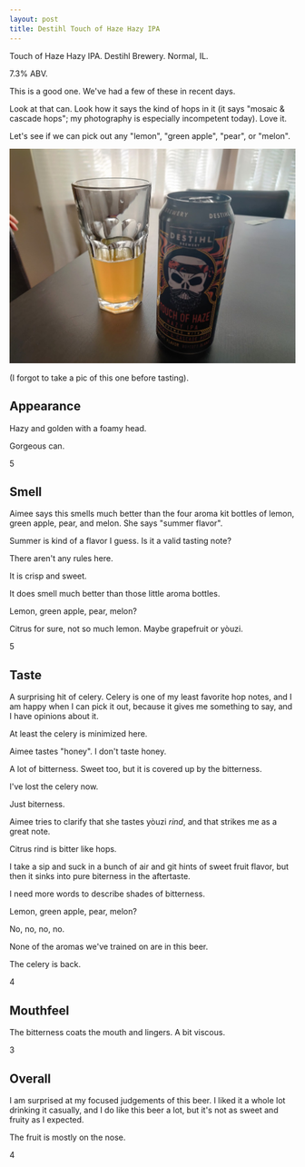 ```yaml
---
layout: post
title: Destihl Touch of Haze Hazy IPA
---
```

Touch of Haze Hazy IPA.
Destihl Brewery.
Normal, IL.

7.3% ABV.

This is a good one.
We've had a few of these in recent days.

Look at that can.
Look how it says the kind of hops in it
(it says "mosaic & cascade hops"; my photography is especially incompetent today).
Love it.

Let's see if we can pick out any "lemon", "green apple", "pear", or "melon".

<img class="beer-photo" src="/beer/images/2021-04-27-destihl-touch-of-haze-hazy-ipa.jpg"/>

(I forgot to take a pic of this one before tasting).

## Appearance

Hazy and golden with a foamy head.

Gorgeous can.

5


## Smell

Aimee says this smells much better than the four aroma kit bottles of lemon, green apple, pear, and melon.
She says "summer flavor".

Summer is kind of a flavor I guess.
Is it a valid tasting note?

There aren't any rules here.

It is crisp and sweet.

It does smell much better than those little aroma bottles.

Lemon, green apple, pear, melon?

Citrus for sure, not so much lemon.
Maybe grapefruit or yòuzi.

5


## Taste

A surprising hit of celery.
Celery is one of my least favorite hop notes,
and I am happy when I can pick it out,
because it gives me something to say,
and I have opinions about it.

At least the celery is minimized here.

Aimee tastes "honey".
I don't taste honey.

A lot of bitterness.
Sweet too, but it is covered up by the bitterness.

I've lost the celery now.

Just biterness.

Aimee tries to clarify that she tastes yòuzi _rind_,
and that strikes me as a great note.

Citrus rind is bitter like hops.

I take a sip and suck in a bunch of air and git hints of sweet fruit flavor,
but then it sinks into pure biterness in the aftertaste.

I need more words to describe shades of bitterness.

Lemon, green apple, pear, melon?

No, no, no, no.

None of the aromas we've trained on are in this beer.

The celery is back.

4


## Mouthfeel

The bitterness coats the mouth and lingers.
A bit viscous.

3


## Overall

I am surprised at my focused judgements of this beer.
I liked it a whole lot drinking it casually,
and I do like this beer a lot,
but it's not as sweet and fruity as I expected.

The fruit is mostly on the nose.

4